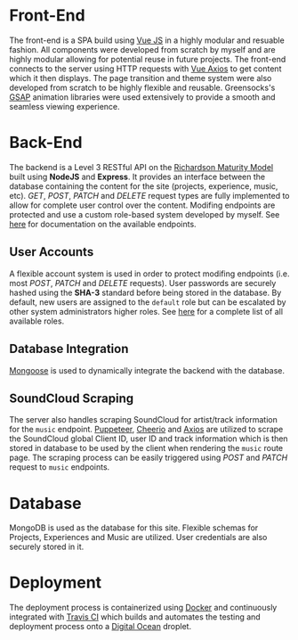 # Front-End

The front-end is a SPA build using [Vue JS](https://vuejs.org/) in a highly modular and resuable fashion. All components were developed from scratch by myself and are highly modular allowing for potential reuse in future projects. The front-end connects to the server using HTTP requests with [Vue Axios](https://www.npmjs.com/package/vue-axios) to get content which it then displays. The page transition and theme system were also developed from scratch to be highly flexible and reusable. Greensocks's [GSAP](https://greensock.com/gsap) animation libraries were used extensively to provide a smooth and seamless viewing experience.

# Back-End

The backend is a Level 3 RESTful API on the [Richardson Maturity Model](https://martinfowler.com/articles/richardsonMaturityModel.html) built using **NodeJS** and **Express**. It provides an interface between the database containing the content for the site (projects, experience, music, etc). *GET*, *POST*, *PATCH* and *DELETE* request types are fully implemented to allow for complete user control over the content. Modifing endpoints are protected and use a custom role-based system developed by myself. See [here](https://github.com/alex-greff/personal-website/tree/master/server#http-requests) for documentation on the available endpoints.

## User Accounts

A flexible account system is used in order to protect modifing endpoints (i.e. most *POST*, *PATCH* and *DELETE* requests). User passwords are securely hashed using the **SHA-3** standard before being stored in the database. By default, new users are assigned to the `default` role but can be escalated by other system administrators higher roles. See [here](https://github.com/alex-greff/personal-website/tree/master/server#roles) for a complete list of all available roles.

## Database Integration

[Mongoose](https://mongoosejs.com/) is used to dynamically integrate the backend with the database.

## SoundCloud Scraping

The server also handles scraping SoundCloud for artist/track information for the `music` endpoint. [Puppeteer](https://github.com/GoogleChrome/puppeteer), [Cheerio](https://github.com/cheeriojs/cheerio) and [Axios](https://github.com/axios/axios) are utilized to scrape the SoundCloud global Client ID, user ID and track information which is then stored in database to be used by the client when rendering the `music` route page. The scraping process can be easily triggered using *POST* and *PATCH* request to `music` endpoints.


# Database

MongoDB is used as the database for this site. Flexible schemas for Projects, Experiences and Music are utilized. User credentials are also securely stored in it. 

# Deployment

The deployment process is containerized using [Docker](https://www.docker.com/) and continuously integrated with [Travis CI](https://travis-ci.org/) which builds and automates the testing and deployment process onto a [Digital Ocean](https://www.digitalocean.com/) droplet.